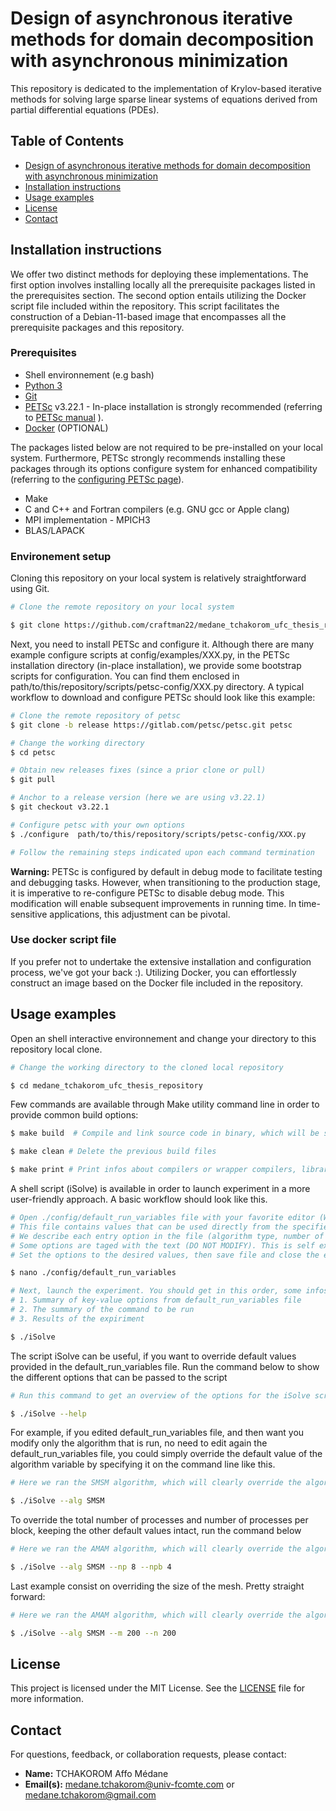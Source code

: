 
# Design of asynchronous iterative methods for domain decomposition with asynchronous minimization

This repository is dedicated to the implementation of Krylov-based iterative methods for solving large sparse linear systems of equations derived from partial differential equations (PDEs).




## Table of Contents

- [Design of asynchronous iterative methods for domain decomposition with asynchronous minimization](#project-name)
- [Installation instructions](#installation-instructions)
- [Usage examples](#usage-examples)
- [License](#license)
- [Contact](#contact)



## Installation instructions

We offer two distinct methods for deploying these implementations. The first option involves installing locally all the prerequisite packages listed in the prerequisites section. The second option entails utilizing the Docker script file included within the repository. This script facilitates the construction of a Debian-11-based image that encompasses all the prerequisite packages and this repository.



### Prerequisites


- Shell environnement (e.g bash)
- [Python 3](https://www.python.org)
- [Git](https://git-scm.com/)
- [PETSc](https://petsc.org) v3.22.1 - In-place installation is strongly recommended (referring to [PETSc manual](https://petsc.org/release/manual/) ).
- [Docker](https://www.docker.com) (OPTIONAL)

The packages listed below are not required to be pre-installed on your local system. Furthermore, PETSc strongly recommends installing these packages through its options configure system for enhanced compatibility (referring to the [configuring PETSc page](https://petsc.org/main/install/install/)). 

- Make 
- C and C++ and Fortran compilers (e.g. GNU gcc or Apple clang)
- MPI implementation - MPICH3
- BLAS/LAPACK


### Environement setup

Cloning this repository on your local system is relatively straightforward using Git.

```bash
# Clone the remote repository on your local system

$ git clone https://github.com/craftman22/medane_tchakorom_ufc_thesis_repository.git
```

Next, you need to install PETSc and configure it.
Although there are many example configure scripts at config/examples/XXX.py, in the PETSc installation directory (in-place installation), we provide some bootstrap scripts for configuration. You can find them enclosed in path/to/this/repository/scripts/petsc-config/XXX.py directory.
A typical workflow to download and configure PETSc should look like this example:


```bash
# Clone the remote repository of petsc
$ git clone -b release https://gitlab.com/petsc/petsc.git petsc

# Change the working directory
$ cd petsc

# Obtain new releases fixes (since a prior clone or pull)
$ git pull

# Anchor to a release version (here we are using v3.22.1)
$ git checkout v3.22.1

# Configure petsc with your own options
$ ./configure  path/to/this/repository/scripts/petsc-config/XXX.py

# Follow the remaining steps indicated upon each command termination
```

**Warning:** PETSc is configured by default in debug mode to facilitate testing and debugging tasks. However, when transitioning to the production stage, it is imperative to re-configure PETSc to disable debug mode. This modification will enable subsequent improvements in running time. In time-sensitive applications, this adjustment can be pivotal.


### Use docker script file

If you prefer not to undertake the extensive installation and configuration process, we've got your back :). Utilizing Docker, you can effortlessly construct an image based on the Docker file included in the repository. 





## Usage examples

Open an shell interactive environnement and change your directory to this repository local clone.

```bash
# Change the working directory to the cloned local repository

$ cd medane_tchakorom_ufc_thesis_repository
```

Few commands are available through Make utility command line in order to provide common build options:


```bash
$ make build  # Compile and link source code in binary, which will be stored in ./bin folder

$ make clean # Delete the previous build files

$ make print # Print infos about compilers or wrapper compilers, libraries and flags
```


A shell script (iSolve) is available in order to launch experiment in a more user-friendly approach.
A basic workflow should look like this.

```bash
# Open ./config/default_run_variables file with your favorite editor (We use nano here)
# This file contains values that can be used directly from the specified binary to be run. 
# We describe each entry option in the file (algorithm type, number of processes ....)
# Some options are taged with the text (DO NOT MODIFY). This is self explanatory
# Set the options to the desired values, then save file and close the editor

$ nano ./config/default_run_variables

# Next, launch the experiment. You should get in this order, some infos on your screen
# 1. Summary of key-value options from default_run_variables file
# 2. The summary of the command to be run
# 3. Results of the expiriment

$ ./iSolve
```

The script iSolve can be useful, if you want to override default values provided in the default_run_variables file. Run the command below to show the different options that can be passed to the script

```bash
# Run this command to get an overview of the options for the iSolve script

$ ./iSolve --help
```

For example, if you edited default_run_variables file, and then want you modify only the algorithm that is run, no need to edit again the default_run_variables file, you could simply override the default value of the algorithm variable by specifying it on the command line like this.

```bash
# Here we ran the SMSM algorithm, which will clearly override the algorith name mentionned in the default_run_variables file

$ ./iSolve --alg SMSM
```

To override the total number of processes and number of processes per block, keeping the other default values intact, run the command below

```bash
# Here we ran the AMAM algorithm, which will clearly override the algorith name mentionned in the default_run_variables file

$ ./iSolve --alg SMSM --np 8 --npb 4
```

Last example consist on overriding the size of the mesh. Pretty straight forward:

```bash
# Here we ran the AMAM algorithm, which will clearly override the algorith name mentionned in the default_run_variables file

$ ./iSolve --alg SMSM --m 200 --n 200
```


<!-- 

This implementations of numerical iteratives methods is based on PETSc (Portable, Extensible Toolkit for Scientific Computation), a suite of data structures and routines for scalable (parallel) solution of scientific applications modeled by parallel differential equations (PDEs) and other related problems.

PETSc provides a comprehensive set of tools for solving linear and nonlinear equations, time-dependent problems, optimization, and other tasks related to PDEs on parallel computers. It supports parallel computations using message-passing via MPI (Message Passing Interface), making it highly efficient for large-scale distributed computations.

PETSc application is hosted on petsc.org website along with manual and tutorials. Find below the steps to install PETSc 3.22.0, the current version as this lines are written



```bash
# Clone the repository
git clone -b release https://gitlab.com/petsc/petsc.git petsc


## Installation

#### Clone the repository

```bash
git clone https://github.com/craftman22/medane_tchakorom_ufc_thesis_repository.git
```


#### Install the required dependencies

- [make](https://www.gnu.org/software/make/)
- [Python3](https://www.python.org)
- C and C++ compilers (e.g. gcc or clang)
- [OPTIONAL] Fortran compiler (e.g. gfortran)

Installating PETSc is pretty forward process. Here is a quick start tutorial for doing so. An in-place installation is recommended for all-in-one folder manageable installation. After installing PETSc, remember to checkout the PETSc v3.22.0 or above.

```bash
# Change directory into the cloned repository
cd petsc

# To anchor to a release version (without intermediate fixes), use
git checkout vMAJOR.MINOR.PATCH
```

After installation, PETSc needs to be configured with minimum options in order to be used. Below is a basic configuration using MPICH as MPI implementation and setting PETSc in debug mode.

Note: You should set the env variables PETSC_DIR and PETSC_ARCH respectively to "petsc installation folder" and "petsc arch folder"

```bash
# Change directory into the PETSc repository
cd petsc

# Run the command to configure PETSc and follow all the guidelines
./configure --download-mpich --debug=1
```

### Clone repository

After PETSc installation and configuraiton, you can clone the current repository in the desired path. Checkout the main branch for lastest release.

```bash
# Clone the repository
git clone git@github.com:craftman22/medane_tchakorom_ufc_thesis_repository.git

# Change directory into the application repository
cd medane_tchakorom_ufc_thesis_repository
``` -->





<!-- 

```

In order to be able to build the project, one need to configure PETSc with minimal options. Below is an example of basic configuration command. This should be sufficient for building the project.

```bash
# Change directory into the PETSc installation directory
cd petsc

# Run the command to configure PETSc and follow all the guidelines
./configure --with-cc=gcc --with-cxx=g++ --with-fc=gfortran --download-mpich --download-f2cblaslapack --download-hypre --with-debugging=no
```

**Warning** : For best performances, one should turn off PETSc debugging option by setting configuration option *--with-debugging=no*. -->


<!-- 
```bash
# Change directory into the project directory
cd medane_tchakorom_ufc_thesis_repository

# Run the command make for building the project
make
``` -->





## License

This project is licensed under the MIT License. See the [LICENSE](LICENSE) file for more information.

## Contact


For questions, feedback, or collaboration requests, please contact:

* **Name:** TCHAKOROM Affo Médane
* **Email(s):** medane.tchakorom@univ-fcomte.com  or medane.tchakorom@gmail.com



